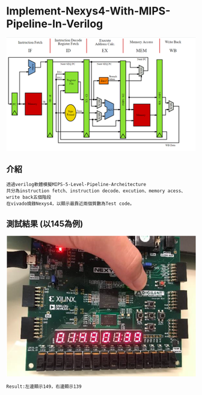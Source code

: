 # Implement-Nexys4-With-MIPS-Pipeline-In-Verilog
![error](https://github.com/JusticeLeee/Implement-Nexys4-With-MIPS-Pipeline-In-Verilog/blob/master/png/MIPS_Architecture_(Pipelined).png)
## 介紹
```
透過verilog軟體模擬MIPS-5-Level-Pipeline-Archeitecture
共分為instruction fetch、instruction decode、excution、memory acess、write back五個階段
在vivado燒錄Nexys4，以顯示最靠近兩個質數為Test code。
```
## 測試結果 (以145為例)
![error](https://github.com/JusticeLeee/Implement-Nexys4-With-MIPS-Pipeline-In-Verilog/blob/master/png/Test_Result.png)
```
Result:左邊顯示149，右邊顯示139
```
